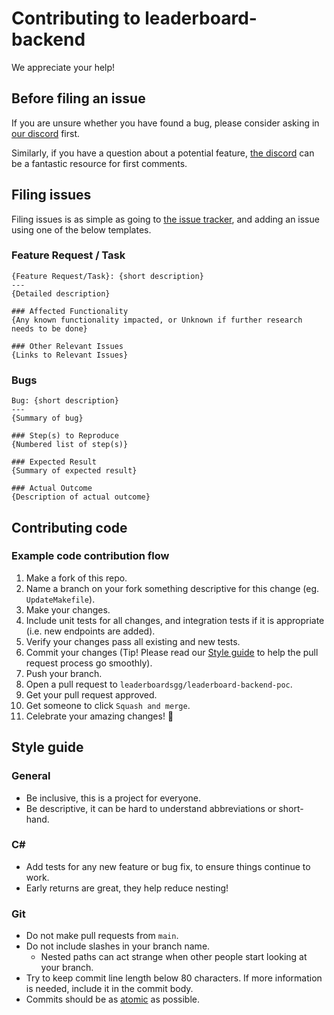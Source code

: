 # Contributing to leaderboard-backend
We appreciate your help!

## Before filing an issue
If you are unsure whether you have found a bug, please consider asking in [our discord](https://discord.gg/TZvfau25Vb) first.

Similarly, if you have a question about a potential feature, [the discord](https://discord.gg/TZvfau25Vb) can be a fantastic resource for first comments.

## Filing issues
Filing issues is as simple as going to [the issue tracker](https://github.com/speedrun-website/leaderboard-backend/issues), and adding an issue using one of the below templates.

### Feature Request / Task
```
{Feature Request/Task}: {short description}
---
{Detailed description}

### Affected Functionality
{Any known functionality impacted, or Unknown if further research needs to be done}

### Other Relevant Issues
{Links to Relevant Issues}
```

### Bugs
```
Bug: {short description}
---
{Summary of bug}

### Step(s) to Reproduce
{Numbered list of step(s)}

### Expected Result
{Summary of expected result}

### Actual Outcome
{Description of actual outcome}
```

## Contributing code
### Example code contribution flow
1. Make a fork of this repo.
1. Name a branch on your fork something descriptive for this change (eg. `UpdateMakefile`).
1. Make your changes.
1. Include unit tests for all changes, and integration tests if it is appropriate (i.e. new endpoints are added).
1. Verify your changes pass all existing and new tests. 
1. Commit your changes (Tip! Please read our [Style guide](#style-guide) to help the pull request process go smoothly).
1. Push your branch.
1. Open a pull request to `leaderboardsgg/leaderboard-backend-poc`.
1. Get your pull request approved.
1. Get someone to click `Squash and merge`.
1. Celebrate your amazing changes! 🎉

## Style guide
### General
- Be inclusive, this is a project for everyone.
- Be descriptive, it can be hard to understand abbreviations or short-hand.

### C#
- Add tests for any new feature or bug fix, to ensure things continue to work.
- Early returns are great, they help reduce nesting!

### Git
- Do not make pull requests from `main`.
- Do not include slashes in your branch name.
	- Nested paths can act strange when other people start looking at your branch.
- Try to keep commit line length below 80 characters. If more information is needed, include it in the commit body.
- Commits should be as [atomic](https://www.freshconsulting.com/insights/blog/atomic-commits/) as possible.
